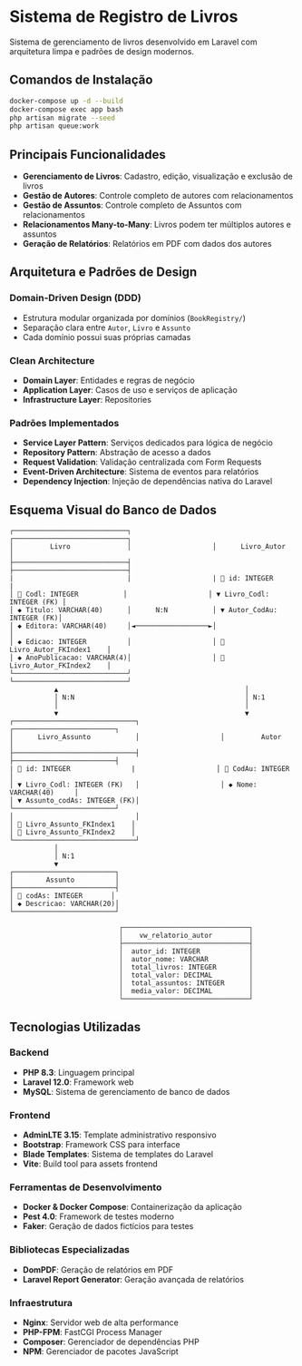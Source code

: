 # Sistema de Registro de Livros

Sistema de gerenciamento de livros desenvolvido em Laravel com arquitetura limpa e padrões de design modernos.

## Comandos de Instalação

```bash
docker-compose up -d --build
docker-compose exec app bash
php artisan migrate --seed
php artisan queue:work
```

## Principais Funcionalidades

- **Gerenciamento de Livros**: Cadastro, edição, visualização e exclusão de livros
- **Gestão de Autores**: Controle completo de autores com relacionamentos
- **Gestão de Assuntos**: Controle completo de Assuntos com relacionamentos
- **Relacionamentos Many-to-Many**: Livros podem ter múltiplos autores e assuntos
- **Geração de Relatórios**: Relatórios em PDF com dados dos autores

## Arquitetura e Padrões de Design

### **Domain-Driven Design (DDD)**
- Estrutura modular organizada por domínios (`BookRegistry/`)
- Separação clara entre `Autor`, `Livro` e `Assunto`
- Cada domínio possui suas próprias camadas

### **Clean Architecture**
- **Domain Layer**: Entidades e regras de negócio
- **Application Layer**: Casos de uso e serviços de aplicação
- **Infrastructure Layer**: Repositories

### **Padrões Implementados**
- **Service Layer Pattern**: Serviços dedicados para lógica de negócio
- **Repository Pattern**: Abstração de acesso a dados
- **Request Validation**: Validação centralizada com Form Requests
- **Event-Driven Architecture**: Sistema de eventos para relatórios
- **Dependency Injection**: Injeção de dependências nativa do Laravel

## Esquema Visual do Banco de Dados

```
┌────────────────────────────┐                    ┌────────────────────────────┐
│         Livro              │                    │      Livro_Autor           │
├────────────────────────────┤                    ├────────────────────────────┤
|                            |                    | 🔑 id: INTEGER             |
│ 🔑 Codl: INTEGER           │                    │ ▼ Livro_Codl: INTEGER (FK) │
│ ◆ Titulo: VARCHAR(40)      │      N:N           │ ▼ Autor_CodAu: INTEGER (FK)│
│ ◆ Editora: VARCHAR(40)     │◄──────────────────►│                            │
│ ◆ Edicao: INTEGER          │                    │ 📁 Livro_Autor_FKIndex1    │
│ ◆ AnoPublicacao: VARCHAR(4)│                    │ 📁 Livro_Autor_FKIndex2    │
└────────────────────────────┘                    └────────────────────────────┘
           ▲                                              │
           │ N:N                                          │ N:1
           │                                              │
           ▼                                              ▼
┌──────────────────────────────┐                    ┌─────────────────────────┐
│      Livro_Assunto           │                    │         Autor           │
├──────────────────────────────┤                    ├─────────────────────────┤
| 🔑 id: INTEGER               |                    │ 🔑 CodAu: INTEGER       │
│ ▼ Livro_Codl: INTEGER (FK)   │                    │ ◆ Nome: VARCHAR(40)     │
│ ▼ Assunto_codAs: INTEGER (FK)│                    └─────────────────────────┘
│                              │
│ 📁 Livro_Assunto_FKIndex1    │
│ 📁 Livro_Assunto_FKIndex2    │
└──────────────────────────────┘
           │
           │ N:1
           ▼
┌─────────────────────────┐
│        Assunto          │
├─────────────────────────┤
│ 🔑 codAs: INTEGER       │
│ ◆ Descricao: VARCHAR(20)│
└─────────────────────────┘

                           ┌───────────────────────────────┐
                           │    vw_relatorio_autor         │
                           ├───────────────────────────────┤
                           │  autor_id: INTEGER            │
                           │  autor_nome: VARCHAR          │
                           │  total_livros: INTEGER        │
                           │  total_valor: DECIMAL         │
                           │  total_assuntos: INTEGER      │
                           │  media_valor: DECIMAL         │
                           └───────────────────────────────┘
```

## Tecnologias Utilizadas

### **Backend**
- **PHP 8.3**: Linguagem principal
- **Laravel 12.0**: Framework web
- **MySQL**: Sistema de gerenciamento de banco de dados

### **Frontend**
- **AdminLTE 3.15**: Template administrativo responsivo
- **Bootstrap**: Framework CSS para interface
- **Blade Templates**: Sistema de templates do Laravel
- **Vite**: Build tool para assets frontend

### **Ferramentas de Desenvolvimento**
- **Docker & Docker Compose**: Containerização da aplicação
- **Pest 4.0**: Framework de testes moderno
- **Faker**: Geração de dados fictícios para testes

### **Bibliotecas Especializadas**
- **DomPDF**: Geração de relatórios em PDF
- **Laravel Report Generator**: Geração avançada de relatórios

### **Infraestrutura**
- **Nginx**: Servidor web de alta performance
- **PHP-FPM**: FastCGI Process Manager
- **Composer**: Gerenciador de dependências PHP
- **NPM**: Gerenciador de pacotes JavaScript
